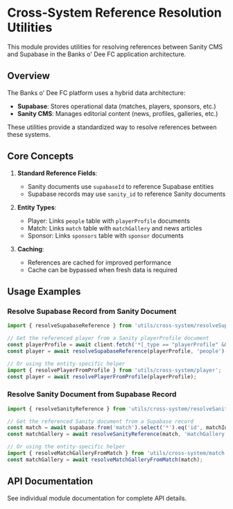 
# Cross-System Reference Resolution Utilities

This module provides utilities for resolving references between Sanity CMS and Supabase in the Banks o' Dee FC application architecture.

## Overview

The Banks o' Dee FC platform uses a hybrid data architecture:
- **Supabase**: Stores operational data (matches, players, sponsors, etc.)
- **Sanity CMS**: Manages editorial content (news, profiles, galleries, etc.)

These utilities provide a standardized way to resolve references between these systems.

## Core Concepts

1. **Standard Reference Fields**:
   - Sanity documents use `supabaseId` to reference Supabase entities
   - Supabase records may use `sanity_id` to reference Sanity documents

2. **Entity Types**:
   - Player: Links `people` table with `playerProfile` documents
   - Match: Links `match` table with `matchGallery` and news articles
   - Sponsor: Links `sponsors` table with `sponsor` documents

3. **Caching**:
   - References are cached for improved performance
   - Cache can be bypassed when fresh data is required

## Usage Examples

### Resolve Supabase Record from Sanity Document

```typescript
import { resolveSupabaseReference } from 'utils/cross-system/resolveSupabaseReference';

// Get the referenced player from a Sanity playerProfile document
const playerProfile = await client.fetch('*[_type == "playerProfile" && _id == $id][0]', { id });
const player = await resolveSupabaseReference(playerProfile, 'people');

// Or using the entity-specific helper
import { resolvePlayerFromProfile } from 'utils/cross-system/player';
const player = await resolvePlayerFromProfile(playerProfile);
```

### Resolve Sanity Document from Supabase Record

```typescript
import { resolveSanityReference } from 'utils/cross-system/resolveSanityReference';

// Get the referenced Sanity document from a Supabase record
const match = await supabase.from('match').select('*').eq('id', matchId).single();
const matchGallery = await resolveSanityReference(match, 'matchGallery');

// Or using the entity-specific helper
import { resolveMatchGalleryFromMatch } from 'utils/cross-system/match';
const matchGallery = await resolveMatchGalleryFromMatch(match);
```

## API Documentation

See individual module documentation for complete API details.
